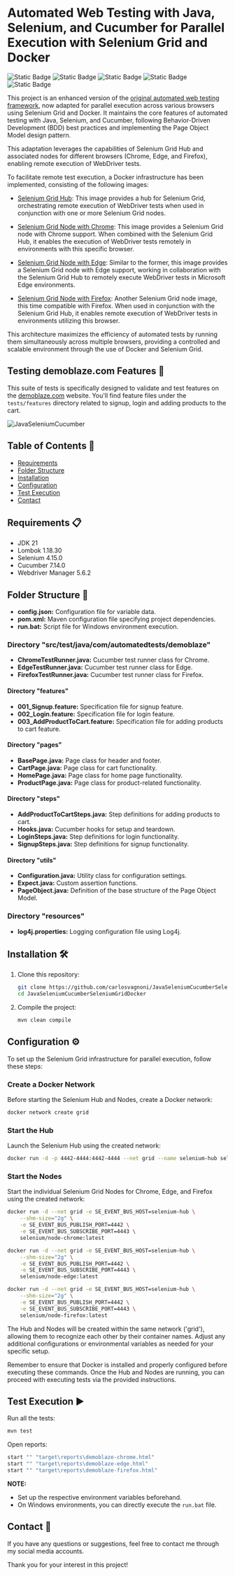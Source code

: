 # Automated Web Testing with Java, Selenium, and Cucumber for Parallel Execution with Selenium Grid and Docker
![Static Badge](https://img.shields.io/badge/Java-logo?style=for-the-badge&logo=openjdk&logoColor=white&labelColor=rgb(229%2C%2031%2C%2036)&color=rgb(22%2C%2027%2C%2034))
![Static Badge](https://img.shields.io/badge/Selenium-logo?style=for-the-badge&logo=selenium&logoColor=white&labelColor=rgb(0%2C%20174%2C%200)&color=rgb(22%2C%2027%2C%2034))
![Static Badge](https://img.shields.io/badge/Cucumber-logo?style=for-the-badge&logo=cucumber&logoColor=black&labelColor=rgb(35%2C%20217%2C%20108)&color=rgb(22%2C%2027%2C%2034))
![Static Badge](https://img.shields.io/badge/Selenium%20Grid-logo?style=for-the-badge&logo=selenium&logoColor=white&labelColor=rgb(0%2C%20174%2C%200)&color=rgb(22%2C%2027%2C%2034))
![Static Badge](https://img.shields.io/badge/docker-logo?style=for-the-badge&logo=docker&logoColor=white&labelColor=rgb(28%2C%20140%2C%20237)&color=rgb(22%2C%2027%2C%2034))

This project is an enhanced version of the [original automated web testing framework](https://github.com/carlosvagnoni/JavaSeleniumCucumber), now adapted for parallel execution across various browsers using Selenium Grid and Docker. It maintains the core features of automated testing with Java, Selenium, and Cucumber, following Behavior-Driven Development (BDD) best practices and implementing the Page Object Model design pattern.

This adaptation leverages the capabilities of Selenium Grid Hub and associated nodes for different browsers (Chrome, Edge, and Firefox), enabling remote execution of WebDriver tests.

To facilitate remote test execution, a Docker infrastructure has been implemented, consisting of the following images:

- [Selenium Grid Hub](https://hub.docker.com/r/selenium/hub): This image provides a hub for Selenium Grid, orchestrating remote execution of WebDriver tests when used in conjunction with one or more Selenium Grid nodes.

- [Selenium Grid Node with Chrome](https://hub.docker.com/r/selenium/node-chrome): This image provides a Selenium Grid node with Chrome support. When combined with the Selenium Grid Hub, it enables the execution of WebDriver tests remotely in environments with this specific browser.

- [Selenium Grid Node with Edge](https://hub.docker.com/r/selenium/node-edge): Similar to the former, this image provides a Selenium Grid node with Edge support, working in collaboration with the Selenium Grid Hub to remotely execute WebDriver tests in Microsoft Edge environments.

- [Selenium Grid Node with Firefox](https://hub.docker.com/r/selenium/node-firefox): Another Selenium Grid node image, this time compatible with Firefox. When used in conjunction with the Selenium Grid Hub, it enables remote execution of WebDriver tests in environments utilizing this browser.

This architecture maximizes the efficiency of automated tests by running them simultaneously across multiple browsers, providing a controlled and scalable environment through the use of Docker and Selenium Grid.

## Testing demoblaze.com Features 🧪

This suite of tests is specifically designed to validate and test features on the [demoblaze.com](https://www.demoblaze.com) website. You'll find feature files under the `tests/features` directory related to signup, login and adding products to the cart.

![JavaSeleniumCucumber](https://github.com/carlosvagnoni/JavaSeleniumCucumber/assets/106275103/73d6bb26-c86a-4ddc-8e1b-a9c376de3796)

## Table of Contents 📑
- [Requirements](#requirements)
- [Folder Structure](#folder-structure)
- [Installation](#installation)
- [Configuration](#configuration)
- [Test Execution](#test-execution)
- [Contact](#contact)

## <a id="requirements">Requirements 📋</a>

- JDK 21
- Lombok 1.18.30
- Selenium 4.15.0
- Cucumber 7.14.0
- Webdriver Manager 5.6.2

## <a id="folder-structure">Folder Structure 📂</a>

- **config.json:** Configuration file for variable data.
- **pom.xml:** Maven configuration file specifying project dependencies.
- **run.bat:** Script file for Windows environment execution.

### Directory "src/test/java/com/automatedtests/demoblaze"

- **ChromeTestRunner.java:** Cucumber test runner class for Chrome.
- **EdgeTestRunner.java:** Cucumber test runner class for Edge.
- **FirefoxTestRunner.java:** Cucumber test runner class for Firefox.
  
#### Directory "features"

- **001_Signup.feature:** Specification file for signup feature.
- **002_Login.feature:** Specification file for login feature.
- **003_AddProductToCart.feature:** Specification file for adding products to cart feature.

#### Directory "pages"

- **BasePage.java:** Page class for header and footer.
- **CartPage.java:** Page class for cart functionality.
- **HomePage.java:** Page class for home page functionality.
- **ProductPage.java:** Page class for product-related functionality.

#### Directory "steps"

- **AddProductToCartSteps.java:** Step definitions for adding products to cart.
- **Hooks.java:** Cucumber hooks for setup and teardown.
- **LoginSteps.java:** Step definitions for login functionality.
- **SignupSteps.java:** Step definitions for signup functionality.

#### Directory "utils"

- **Configuration.java:** Utility class for configuration settings.
- **Expect.java:** Custom assertion functions.
- **PageObject.java:** Definition of the base structure of the Page Object Model.

### Directory "resources"

- **log4j.properties:** Logging configuration file using Log4j.

## <a id="installation">Installation 🛠️</a>

1. Clone this repository:

    ```bash
    git clone https://github.com/carlosvagnoni/JavaSeleniumCucumberSeleniumGridDocker.git
    cd JavaSeleniumCucumberSeleniumGridDocker
    ```

2. Compile the project:

    ```bash
    mvn clean compile
    ```

## <a id="configuration">Configuration ⚙️</a>

To set up the Selenium Grid infrastructure for parallel execution, follow these steps:

### Create a Docker Network

Before starting the Selenium Hub and Nodes, create a Docker network:

```bash
docker network create grid
```

### Start the Hub

Launch the Selenium Hub using the created network:

```bash
docker run -d -p 4442-4444:4442-4444 --net grid --name selenium-hub selenium/hub:latest
```

### Start the Nodes

Start the individual Selenium Grid Nodes for Chrome, Edge, and Firefox using the created network:

```bash
docker run -d --net grid -e SE_EVENT_BUS_HOST=selenium-hub \
    --shm-size="2g" \
    -e SE_EVENT_BUS_PUBLISH_PORT=4442 \
    -e SE_EVENT_BUS_SUBSCRIBE_PORT=4443 \
    selenium/node-chrome:latest

docker run -d --net grid -e SE_EVENT_BUS_HOST=selenium-hub \
    --shm-size="2g" \
    -e SE_EVENT_BUS_PUBLISH_PORT=4442 \
    -e SE_EVENT_BUS_SUBSCRIBE_PORT=4443 \
    selenium/node-edge:latest

docker run -d --net grid -e SE_EVENT_BUS_HOST=selenium-hub \
    --shm-size="2g" \
    -e SE_EVENT_BUS_PUBLISH_PORT=4442 \
    -e SE_EVENT_BUS_SUBSCRIBE_PORT=4443 \
    selenium/node-firefox:latest
```

The Hub and Nodes will be created within the same network ('grid'), allowing them to recognize each other by their container names. Adjust any additional configurations or environmental variables as needed for your specific setup.

Remember to ensure that Docker is installed and properly configured before executing these commands. Once the Hub and Nodes are running, you can proceed with executing tests via the provided instructions.

## <a id="test-execution">Test Execution ▶️</a>

Run all the tests:

```bash
mvn test
```

Open reports:

```bash
start "" "target\reports\demoblaze-chrome.html"
start "" "target\reports\demoblaze-edge.html"
start "" "target\reports\demoblaze-firefox.html"
```

**NOTE:**

- Set up the respective environment variables beforehand.
- On Windows environments, you can directly execute the `run.bat` file.

## <a id="contact">Contact 📧</a> 

If you have any questions or suggestions, feel free to contact me through my social media accounts.

Thank you for your interest in this project!
